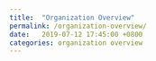 ```yaml
---
title:  "Organization Overview"
permalink: /organization-overview/
date:   2019-07-12 17:45:00 +0800
categories: organization overview
---
```


